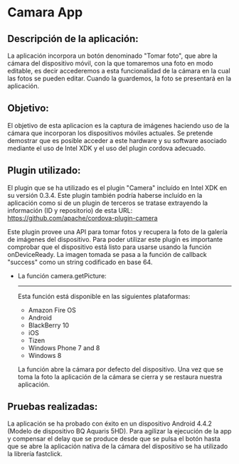 Camara App
==========

Descripción de la aplicación:
-----------------------------
La aplicación incorpora un botón denominado "Tomar foto", que abre la cámara del dispositivo móvil, con la que tomaremos una foto en modo editable, es decir accederemos a esta funcionalidad de la cámara en la cual las fotos se pueden editar. Cuando la guardemos, la foto se presentará en la aplicación.

Objetivo:
---------
El objetivo de esta aplicacion es la captura de imágenes haciendo uso de la cámara que incorporan  los dispositivos móviles actuales. Se pretende demostrar que es posible acceder a este hardware y su software asociado mediante el uso de Intel XDK y el uso del plugin cordova adecuado.

Plugin utilizado:
-----------------
El plugin que se ha utilizado es el plugin "Camera" incluído en Intel XDK en su versión 0.3.4. Este plugin también podría haberse incluído en la aplicación como si de un plugin de terceros se tratase extrayendo la información (ID y repositorio) de esta URL:
    https://github.com/apache/cordova-plugin-camera

Este plugin provee una API para tomar fotos y recupera la foto de la galería de imágenes del dispositivo.
Para poder utilizar este plugin es importante comprobar que el dispositivo está listo para usarse usando la función onDeviceReady.
La imagen tomada se pasa a la función de callback "success" como un string codificado en base 64.

* La función camera.getPicture:
  _____________________________
  
  Esta función está disponible en las siguientes plataformas:
  - Amazon Fire OS
  - Android
  - BlackBerry 10
  - iOS
  - Tizen
  - Windows Phone 7 and 8
  - Windows 8
  
  La función abre la cámara por defecto del dispositivo. Una vez que se toma la foto la aplicación de la cámara se cierra y se restaura nuestra aplicación.
  
Pruebas realizadas:
-------------------
La aplicación se ha probado con éxito en un dispositivo Android 4.4.2 (Modelo de dispositivo BQ Aquaris 5HD).
Para agilizar la ejecución de la app y compensar el delay que se produce desde que se pulsa el botón hasta que se abre la aplicación nativa de la cámara del dispositivo se ha utilizado la librería fastclick.